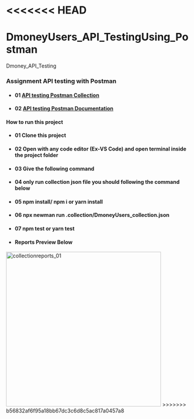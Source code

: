 <<<<<<< HEAD
=======
# DmoneyUsers_API_TestingUsing_Postman
Dmoney_API_Testing
### **Assignment API testing with Postman**

- #### 01 [API testing Postman Collection](https://www.getpostman.com/collections/28b95ec54837b0ff3937)

- #### 02 [API testing Postman Documentation](https://documenter.getpostman.com/view/20666286/UzBsKQqm)

#### **How to run this project**

- #### 01 Clone this project

- #### 02 Open with any code editor (Ex-VS Code) and open terminal inside the project folder

- #### 03 Give the following command

- #### 04 only run collection json file you should following the command below

- #### 05 npm install/ npm i or yarn install

- #### 06 npx newman run .collection/DmoneyUsers_collection.json

- #### 07 npm test or yarn test

- #### **Reports Preview Below**
<img width="421" alt="collectionreports_01" src="https://user-images.githubusercontent.com/105572903/176023638-96f1117d-011e-4fa5-a7b8-f425c442c77c.png">
>>>>>>> b56832af6f95a18bb67dc3c6d8c5ac817a0457a8
